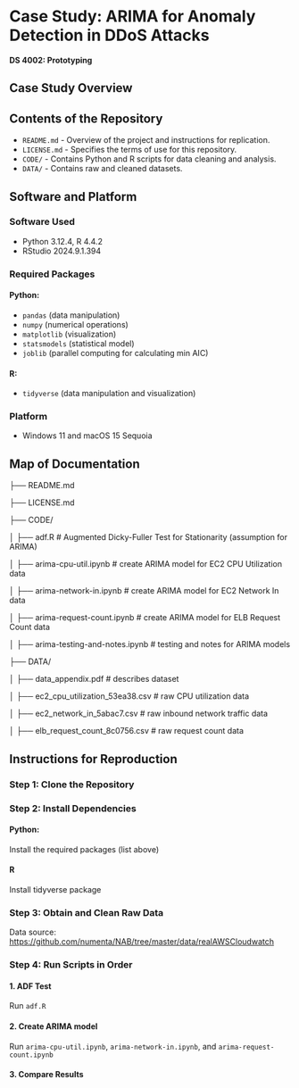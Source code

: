 # Case Study: ARIMA for Anomaly Detection in DDoS Attacks

**DS 4002: Prototyping**

## Case Study Overview

## Contents of the Repository
- `README.md` - Overview of the project and instructions for replication.
- `LICENSE.md` - Specifies the terms of use for this repository.
- `CODE/` - Contains Python and R scripts for data cleaning and analysis.
- `DATA/` - Contains raw and cleaned datasets.

## Software and Platform
### Software Used
- Python 3.12.4, R 4.4.2
- RStudio 2024.9.1.394
### Required Packages
#### Python: 
- `pandas` (data manipulation)
- `numpy` (numerical operations)
- `matplotlib` (visualization)
- `statsmodels` (statistical model)
- `joblib` (parallel computing for calculating min AIC)

#### R:
- `tidyverse` (data manipulation and visualization)
### Platform
- Windows 11 and macOS 15 Sequoia

## Map of Documentation
├── README.md

├── LICENSE.md

├── CODE/

│   ├── adf.R # Augmented Dicky-Fuller Test for Stationarity (assumption for ARIMA)

│   ├── arima-cpu-util.ipynb # create ARIMA model for EC2 CPU Utilization data

│   ├── arima-network-in.ipynb # create ARIMA model for EC2 Network In data

│   ├── arima-request-count.ipynb # create ARIMA model for ELB Request Count data

│   ├── arima-testing-and-notes.ipynb # testing and notes for ARIMA models

├── DATA/

│   ├── data_appendix.pdf # describes dataset

│   ├── ec2_cpu_utilization_53ea38.csv # raw CPU utilization data

│   ├── ec2_network_in_5abac7.csv # raw inbound network traffic data

│   ├── elb_request_count_8c0756.csv # raw request count data



## Instructions for Reproduction
### Step 1: Clone the Repository
### Step 2: Install Dependencies
#### Python:
Install the required packages (list above)
#### R
Install tidyverse package
### Step 3: Obtain and Clean Raw Data 
Data source: https://github.com/numenta/NAB/tree/master/data/realAWSCloudwatch
### Step 4: Run Scripts in Order
#### 1. ADF Test
Run `adf.R`
#### 2. Create ARIMA model
Run `arima-cpu-util.ipynb`, `arima-network-in.ipynb`, and `arima-request-count.ipynb`
#### 3. Compare Results

